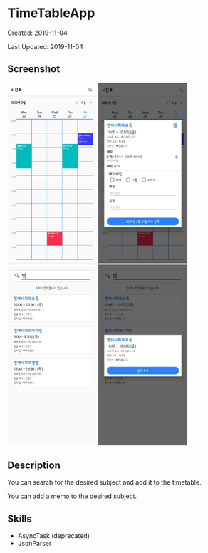 # TimeTableApp

Created: 2019-11-04

Last Updated: 2019-11-04

## Screenshot

<img src="screenshot/TimeTableApp1.jpg" width="200"> <img src="screenshot/TimeTableApp2.jpg" width="200"> <img src="screenshot/TimeTableApp3.jpg" width="200"> <img src="screenshot/TimeTableApp4.jpg" width="200">

## Description

You can search for the desired subject and add it to the timetable.

You can add a memo to the desired subject.

## Skills

* AsyncTask (deprecated)
* JsonParser
